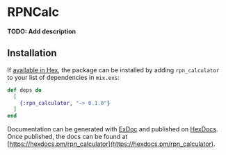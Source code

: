 # RPNCalc

**TODO: Add description**

## Installation

If [available in Hex](https://hex.pm/docs/publish), the package can be installed
by adding `rpn_calculator` to your list of dependencies in `mix.exs`:

```elixir
def deps do
  [
    {:rpn_calculator, "~> 0.1.0"}
  ]
end
```

Documentation can be generated with [ExDoc](https://github.com/elixir-lang/ex_doc)
and published on [HexDocs](https://hexdocs.pm). Once published, the docs can
be found at [https://hexdocs.pm/rpn_calculator](https://hexdocs.pm/rpn_calculator).

